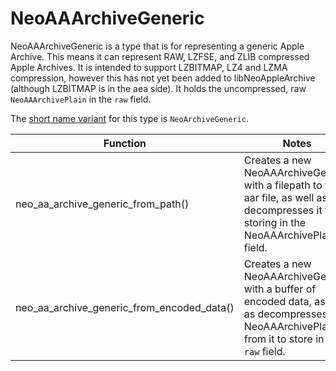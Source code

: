 # NeoAAArchiveGeneric

NeoAAArchiveGeneric is a type that is for representing a generic Apple Archive. This means it can represent RAW, LZFSE, and ZLIB compressed Apple Archives. It is intended to support LZBITMAP, LZ4 and LZMA compression, however this has not yet been added to libNeoAppleArchive (although LZBITMAP is in the aea side). It holds the uncompressed, raw `NeoAAArchivePlain` in the `raw` field.

The [short name variant](ShortNameVariants.md) for this type is `NeoArchiveGeneric`.

| Function      | Notes      |
| ------------- | ------------- |
| neo_aa_archive_generic_from_path() | Creates a new NeoAAArchiveGeneric with a filepath to the aar file, as well as decompresses it for storing in the NeoAAArchivePlain field. |
| neo_aa_archive_generic_from_encoded_data() | Creates a new NeoAAArchiveGeneric with a buffer of encoded data, as well as decompresses the NeoAAArchivePlain from it to store in the `raw` field. |